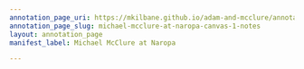 ```yaml
---
annotation_page_uri: https://mkilbane.github.io/adam-and-mcclure/annotations/michael-mcclure-at-naropa-canvas-1-notes.json
annotation_page_slug: michael-mcclure-at-naropa-canvas-1-notes
layout: annotation_page
manifest_label: Michael McClure at Naropa

---
```

